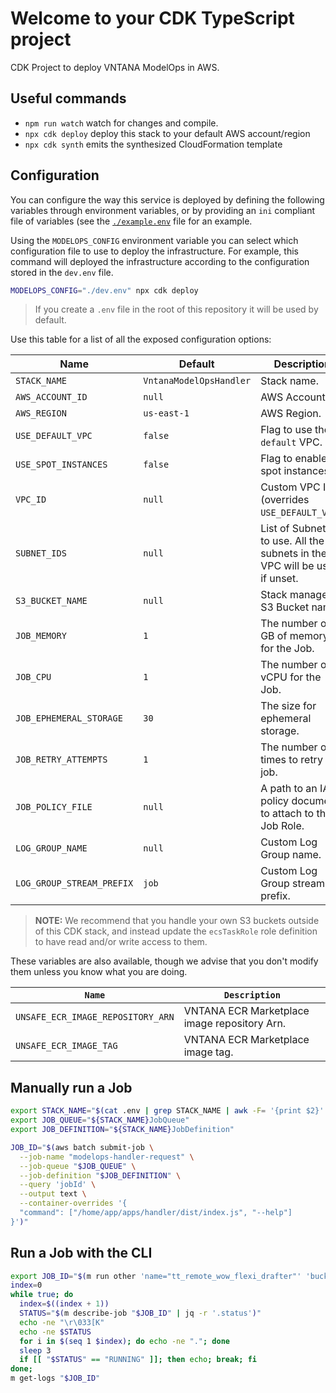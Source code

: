 # Welcome to your CDK TypeScript project

CDK Project to deploy VNTANA ModelOps in AWS.

## Useful commands

- `npm run watch` watch for changes and compile.
- `npx cdk deploy` deploy this stack to your default AWS account/region
- `npx cdk synth` emits the synthesized CloudFormation template

## Configuration

You can configure the way this service is deployed by defining the following variables through environment variables, or by providing an `ini` compliant file of variables (see the [`./example.env`](./example.env) file for an example.

Using the `MODELOPS_CONFIG` environment variable you can select which configuration file to use to deploy the infrastructure. For example, this command will deployed the infrastructure according to the configuration stored in the `dev.env` file.

```bash
MODELOPS_CONFIG="./dev.env" npx cdk deploy
```

> If you create a `.env` file in the root of this repository it will be used by default.

Use this table for a list of all the exposed configuration options:

| Name                      | Default                 | Description                                                                  |
| ------------------------- | ----------------------- | ---------------------------------------------------------------------------- |
| `STACK_NAME`              | `VntanaModelOpsHandler` | Stack name.                                                                  |
| `AWS_ACCOUNT_ID`          | `null`                  | AWS Account ID                                                               |
| `AWS_REGION`              | `us-east-1`             | AWS Region.                                                                  |
| `USE_DEFAULT_VPC`         | `false`                 | Flag to use the `default` VPC.                                               |
| `USE_SPOT_INSTANCES`      | `false`                 | Flag to enable spot instances.                                               |
| `VPC_ID`                  | `null`                  | Custom VPC Id (overrides `USE_DEFAULT_VPC`.)                                 |
| `SUBNET_IDS`              | `null`                  | List of Subnet Ids to use. All the subnets in the VPC will be used if unset. |
| `S3_BUCKET_NAME`          | `null`                  | Stack managed S3 Bucket name.                                                |
| `JOB_MEMORY`              | `1`                     | The number of GB of memory for the Job.                                      |
| `JOB_CPU`                 | `1`                     | The number of vCPU for the Job.                                              |
| `JOB_EPHEMERAL_STORAGE`   | `30`                    | The size for ephemeral storage.                                              |
| `JOB_RETRY_ATTEMPTS`      | `1`                     | The number of times to retry a job.                                          |
| `JOB_POLICY_FILE`         | `null`                  | A path to an IAM policy document to attach to the Job Role.                  |
| `LOG_GROUP_NAME`          | `null`                  | Custom Log Group name.                                                       |
| `LOG_GROUP_STREAM_PREFIX` | `job`                   | Custom Log Group stream prefix.                                              |

> **NOTE:** We recommend that you handle your own S3 buckets outside of this CDK stack, and instead update the `ecsTaskRole` role definition to have read and/or write access to them.

These variables are also available, though we advise that you don't modify them unless you know what you are doing.

| `Name`                            | `Description`                                |
| --------------------------------- | -------------------------------------------- |
| `UNSAFE_ECR_IMAGE_REPOSITORY_ARN` | VNTANA ECR Marketplace image repository Arn. |
| `UNSAFE_ECR_IMAGE_TAG`            | VNTANA ECR Marketplace image tag.            |

## Manually run a Job

```bash
export STACK_NAME="$(cat .env | grep STACK_NAME | awk -F= '{print $2}' | tr -d '"')"
export JOB_QUEUE="${STACK_NAME}JobQueue"
export JOB_DEFINITION="${STACK_NAME}JobDefinition"

JOB_ID="$(aws batch submit-job \
  --job-name "modelops-handler-request" \
  --job-queue "$JOB_QUEUE" \
  --job-definition "$JOB_DEFINITION" \
  --query 'jobId' \
  --output text \
  --container-overrides '{
  "command": ["/home/app/apps/handler/dist/index.js", "--help"]
}')"
```

## Run a Job with the CLI

```bash
export JOB_ID="$(m run other 'name="tt_remote_wow_flexi_drafter"' 'bucket="development.modelops.vntana.com"' --debug)"
index=0
while true; do
  index=$((index + 1))
  STATUS="$(m describe-job "$JOB_ID" | jq -r '.status')"
  echo -ne "\r\033[K"
  echo -ne $STATUS
  for i in $(seq 1 $index); do echo -ne "."; done
  sleep 3
  if [[ "$STATUS" == "RUNNING" ]]; then echo; break; fi
done;
m get-logs "$JOB_ID"
```
